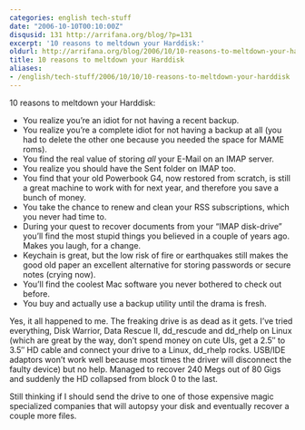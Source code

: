 ```yaml
---
categories: english tech-stuff
date: "2006-10-10T00:10:00Z"
disqusid: 131 http://arrifana.org/blog/?p=131
excerpt: '10 reasons to meltdown your Harddisk:'
oldurl: http://arrifana.org/blog/2006/10/10-reasons-to-meltdown-your-harddisk/
title: 10 reasons to meltdown your Harddisk
aliases:
- /english/tech-stuff/2006/10/10/10-reasons-to-meltdown-your-harddisk
---
```


10 reasons to meltdown your Harddisk:

 * You realize you’re an idiot for not having a recent backup.
 * You realize you’re a complete idiot for not having a backup at all (you had to delete the other one because you needed the space for MAME roms).
 * You find the real value of storing *all* your E-Mail on an IMAP server.
 * You realize you should have the Sent folder on IMAP too.
 * You find that your old Powerbook G4, now restored from scratch, is still a great machine to work with for next year, and therefore you save a bunch of money.
 * You take the chance to renew and clean your RSS subscriptions, which you never had time to.
 * During your quest to recover documents from your “IMAP disk-drive” you’ll find the most stupid things you believed in a couple of years ago. Makes you laugh, for a change.
 * Keychain is great, but the low risk of fire or earthquakes still makes the good old paper an excellent alternative for storing passwords or secure notes (crying now).
 * You’ll find the coolest Mac software you never bothered to check out before.
 * You buy and actually use a backup utility until the drama is fresh.

Yes, it all happened to me. The freaking drive is as dead as it gets. I’ve tried everything, Disk Warrior, Data Rescue II, dd_rescude and dd_rhelp on Linux (which are great by the way, don’t spend money on cute UIs, get a 2.5″ to 3.5″ HD cable and connect your drive to a Linux, dd_rhelp rocks. USB/IDE adaptors won’t work well because most times the driver will disconnect the faulty device) but no help. Managed to recover 240 Megs out of 80 Gigs and suddenly the HD collapsed from block 0 to the last.

Still thinking if I should send the drive to one of those expensive magic specialized companies that will autopsy your disk and eventually recover a couple more files.
